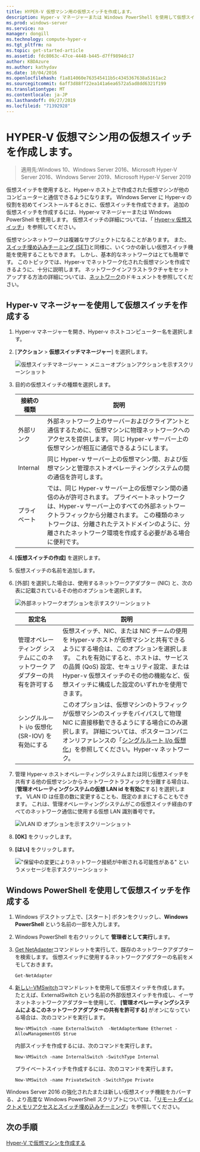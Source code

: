 ```yaml
---
title: HYPER-V 仮想マシン用の仮想スイッチを作成します。
description: Hyper-v マネージャーまたは Windows PowerShell を使用して仮想スイッチを作成する手順について説明します。
ms.prod: windows-server
ms.service: na
manager: dongill
ms.technology: compute-hyper-v
ms.tgt_pltfrm: na
ms.topic: get-started-article
ms.assetid: fdc8063c-47ce-4448-b445-d7ff9894dc17
author: KBDAzure
ms.author: kathydav
ms.date: 10/04/2016
ms.openlocfilehash: f1a814060e763545411b5c4345367638a5161ac2
ms.sourcegitcommit: 6aff3d88ff22ea141a6ea6572a5ad8dd6321f199
ms.translationtype: MT
ms.contentlocale: ja-JP
ms.lasthandoff: 09/27/2019
ms.locfileid: "71392928"
---
```

# <a name="create-a-virtual-switch-for-hyper-v-virtual-machines"></a>HYPER-V 仮想マシン用の仮想スイッチを作成します。

>適用先:Windows 10、Windows Server 2016、Microsoft Hyper-V Server 2016、Windows Server 2019、Microsoft Hyper-V Server 2019
  
仮想スイッチを使用すると、Hyper-v ホスト上で作成された仮想マシンが他のコンピューターと通信できるようになります。 Windows Server に Hyper-v の役割を初めてインストールするときに、仮想スイッチを作成できます。 追加の仮想スイッチを作成するには、Hyper-v マネージャーまたは Windows PowerShell を使用します。 仮想スイッチの詳細については、「 [Hyper-v 仮想スイッチ](../../hyper-v-virtual-switch/Hyper-V-Virtual-Switch.md)」を参照してください。  
  
仮想マシンネットワークは複雑なサブジェクトになることがあります。 また、[スイッチ埋め込みチーミング (SET)](../../hyper-v-virtual-switch/RDMA-and-Switch-Embedded-Teaming.md#switch-embedded-teaming-set)と同様に、いくつかの新しい仮想スイッチ機能を使用することもできます。 しかし、基本的なネットワークはとても簡単です。 このトピックでは、Hyper-v でネットワーク化された仮想マシンを作成できるように、十分に説明します。 ネットワークインフラストラクチャをセットアップする方法の詳細については、[ネットワーク](../../../networking/Networking.md)のドキュメントを参照してください。   
  
## <a name="create-a-virtual-switch-by-using-hyper-v-manager"></a>Hyper-v マネージャーを使用して仮想スイッチを作成する  
  
1.  Hyper-v マネージャーを開き、Hyper-v ホストコンピューター名を選択します。  
  
2.  [**アクション** > **仮想スイッチマネージャー**] を選択します。  
  
    ![仮想スイッチマネージャー > メニューオプションアクションを示すスクリーンショット](../media/Hyper-V-Action-VSwitchManager.png)  
  
3.  目的の仮想スイッチの種類を選択します。  
  
    |接続の種類|説明|  
    |-------------------|---------------|  
    |外部リンク|外部ネットワーク上のサーバーおよびクライアントと通信するために、仮想マシンに物理ネットワークへのアクセスを提供します。 同じ Hyper-v サーバー上の仮想マシンが相互に通信できるようにします。|  
    |Internal|同じ Hyper-v サーバー上の仮想マシン間、および仮想マシンと管理ホストオペレーティングシステムの間の通信を許可します。|  
    |プライベート|では、同じ Hyper-v サーバー上の仮想マシン間の通信のみが許可されます。 プライベートネットワークは、Hyper-v サーバー上のすべての外部ネットワークトラフィックから分離されます。 この種類のネットワークは、分離されたテストドメインのように、分離されたネットワーク環境を作成する必要がある場合に便利です。|  
  
4.  **[仮想スイッチの作成]** を選択します。  
  
5.  仮想スイッチの名前を追加します。  
  
6.  [外部] を選択した場合は、使用するネットワークアダプター (NIC) と、次の表に記載されているその他のオプションを選択します。  
  
    ![外部ネットワークオプションを示すスクリーンショット](../media/Hyper-V-NewVSwitch-ExternalOptions.png)  
  
    |設定名|説明|  
    |----------------|---------------|  
    |管理オペレーティング システムにこのネットワーク アダプターの共有を許可する|仮想スイッチ、NIC、または NIC チームの使用を Hyper-v ホストが仮想マシンと共有できるようにする場合は、このオプションを選択します。 これを有効にすると、ホストは、サービスの品質 (QoS) 設定、セキュリティ設定、または Hyper-v 仮想スイッチのその他の機能など、仮想スイッチに構成した設定のいずれかを使用できます。|  
    |シングルルート i/o 仮想化 (SR-IOV) を有効にする|このオプションは、仮想マシンのトラフィックが仮想マシンのスイッチをバイパスして物理 NIC に直接移動できるようにする場合にのみ選択します。 詳細については、ポスターコンパニオンリファレンスの「[シングルルート I/o 仮想化](https://technet.microsoft.com/library/dn641211.aspx#Sec4)」を参照してください。Hyper-v ネットワーク。|  
  
7.  管理 Hyper-v ホストオペレーティングシステムまたは同じ仮想スイッチを共有する他の仮想マシンからネットワークトラフィックを分離する場合は、[**管理オペレーティングシステムの仮想 LAN id を有効に**する] を選択します。 VLAN ID は任意の数に変更することも、既定のままにすることもできます。 これは、管理オペレーティングシステムがこの仮想スイッチ経由のすべてのネットワーク通信に使用する仮想 LAN 識別番号です。  
  
    ![VLAN ID オプションを示すスクリーンショット](../media/Hyper-V-NewSwitch-VLAN.png)  
  
8.  **[OK]** をクリックします。  
  
9. **[はい]** をクリックします。  
  
    !["保留中の変更によりネットワーク接続が中断される可能性がある" というメッセージを示すスクリーンショット](../media/Hyper-V-NewVSwitch-DisruptNetwork.png)  
  
## <a name="create-a-virtual-switch-by-using-windows-powershell"></a>Windows PowerShell を使用して仮想スイッチを作成する  
  
1.  Windows デスクトップ上で、[スタート] ボタンをクリックし、**Windows PowerShell** という名前の一部を入力します。  
  
2.  Windows PowerShell を右クリックして **管理者として実行**します。  
  
3.  [Get NetAdapter](https://technet.microsoft.com/library/jj130867.aspx)コマンドレットを実行して、既存のネットワークアダプターを検索します。 仮想スイッチに使用するネットワークアダプターの名前をメモしておきます。  
  
    ```  
    Get-NetAdapter  
    ```  
  
4.  [新しい-VMSwitch](https://technet.microsoft.com/library/hh848455.aspx)コマンドレットを使用して仮想スイッチを作成します。 たとえば、ExternalSwitch という名前の外部仮想スイッチを作成し、イーサネットネットワークアダプターを使用して、 **[管理オペレーティングシステムによるこのネットワークアダプターの共有を許可する]** がオンになっている場合は、次のコマンドを実行します。  
  
    ```  
    New-VMSwitch -name ExternalSwitch  -NetAdapterName Ethernet -AllowManagementOS $true  
    ```  
  
    内部スイッチを作成するには、次のコマンドを実行します。  
  
    ```  
    New-VMSwitch -name InternalSwitch -SwitchType Internal  
    ```  
  
    プライベートスイッチを作成するには、次のコマンドを実行します。  
  
    ```  
    New-VMSwitch -name PrivateSwitch -SwitchType Private  
    ```  
  
Windows Server 2016 の強化されたまたは新しい仮想スイッチ機能をカバーする、より高度な Windows PowerShell スクリプトについては、「[リモートダイレクトメモリアクセスとスイッチ埋め込みチーミング](../../hyper-v-virtual-switch/RDMA-and-Switch-Embedded-Teaming.md)」を参照してください。  

  
## <a name="next-step"></a>次の手順  
[Hyper-V で仮想マシンを作成する](Create-a-virtual-machine-in-Hyper-V.md)  
  



